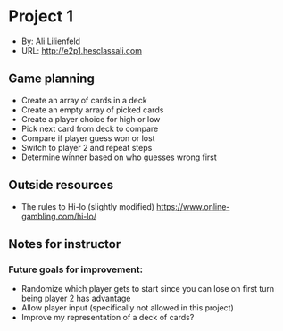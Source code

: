 

# Project 1
+ By: Ali Lilienfeld
+ URL: <http://e2p1.hesclassali.com>

## Game planning
+ Create an array of cards in a deck
+ Create an empty array of picked cards
+ Create a player choice for high or low
+ Pick next card from deck to compare
+ Compare if player guess won or lost
+ Switch to player 2 and repeat steps
+ Determine winner based on who guesses wrong first




## Outside resources
+ The rules to Hi-lo (slightly modified) https://www.online-gambling.com/hi-lo/

## Notes for instructor
### Future goals for improvement:
+ Randomize which player gets to start since you can lose on first turn being player 2 has advantage
+ Allow player input (specifically not allowed in this project)
+ Improve my representation of a deck of cards?